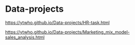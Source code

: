 # Data-projects

https://ytwho.github.io/Data-projects/HR-task.html

https://ytwho.github.io/Data-projects/Marketing_mix_model-sales_analysis.html
